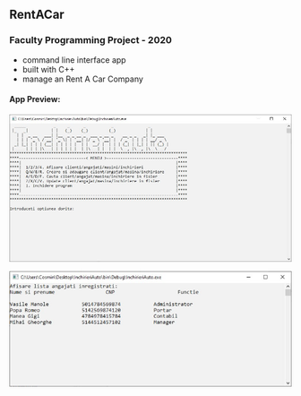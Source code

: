 ## RentACar
### Faculty Programming Project - 2020

- command line interface app
- built with C++
- manage an Rent A Car Company

#### App Preview:

![](Images/1.jpg)

![](Images/2.jpg)
